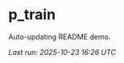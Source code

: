 # p_train

Auto-updating README demo.

<!--START_SECTION:status-->
_Last run: 2025-10-23 16:26 UTC_
<!--END_SECTION:status-->













































































































































































































































































































































































































































































































































































































































































































































































































































































































































































































































































































































































































































































































































































































































































































